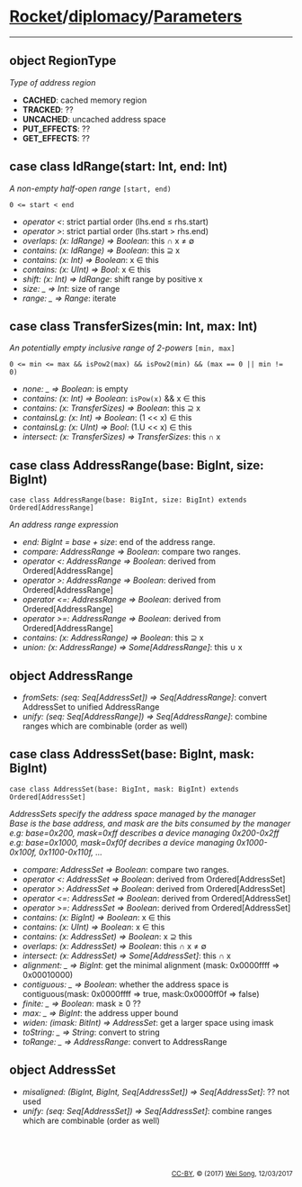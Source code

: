 [Rocket](../Readme.md)/[diplomacy](../diplomacy.md)/[Parameters](https://github.com/ucb-bar/rocket-chip/blob/master/src/main/scala/diplomacy/Parameters.scala)
=====================

**********************
object RegionType
------------------------------
*Type of address region*

+ **CACHED**: cached memory region
+ **TRACKED**: ??
+ **UNCACHED**: uncached address space
+ **PUT\_EFFECTS**: ??
+ **GET\_EFFECTS**: ??

case class IdRange(start: Int, end: Int)
----------------------
*A non-empty half-open range* `[start, end)`

    0 <= start < end

+ *operator <*: strict partial order (lhs.end &le; rhs.start)
+ *operator >*: strict partial order (lhs.start > rhs.end)
+ *overlaps: (x: IdRange) => Boolean*: this &cap; x &ne; &empty;
+ *contains: (x: IdRange) => Boolean*: this &supe; x
+ *contains: (x: Int) => Boolean*: x &isin; this
+ *contains: (x: UInt) => Bool*: x &isin; this
+ *shift: (x: Int) => IdRange*: shift range by positive x
+ *size: _ => Int*: size of range
+ *range: _ => Range*: iterate

case class TransferSizes(min: Int, max: Int)
--------------------------
*An potentially empty inclusive range of 2-powers* `[min, max]`

    0 <= min <= max && isPow2(max) && isPow2(min) && (max == 0 || min != 0)

+ *none: _ => Boolean*: is empty
+ *contains: (x: Int) => Boolean*: `isPow(x)` && x &isin; this
+ *contains: (x: TransferSizes) => Boolean*: this &supe; x
+ *containsLg: (x: Int) => Boolean*: (1 << x) &isin; this
+ *containsLg: (x: UInt) => Bool*: (1.U << x) &isin; this
+ *intersect: (x: TransferSizes) => TransferSizes*: this &cap; x

case class AddressRange(base: BigInt, size: BigInt)
---------------------------
    case class AddressRange(base: BigInt, size: BigInt) extends Ordered[AddressRange]

*An address range expression*

+ *end: BigInt = base + size*: end of the address range.
+ *compare: AddressRange => Boolean*: compare two ranges.
+ *operator <: AddressRange => Boolean*: derived from Ordered[AddressRange]
+ *operator >: AddressRange => Boolean*: derived from Ordered[AddressRange]
+ *operator <=: AddressRange => Boolean*: derived from Ordered[AddressRange]
+ *operator >=: AddressRange => Boolean*: derived from Ordered[AddressRange]
+ *contains: (x: AddressRange) => Boolean*: this &supe; x
+ *union: (x: AddressRange) => Some[AddressRange]*: this &cup; x

object AddressRange
----------------------------
+ *fromSets: (seq: Seq[AddressSet]) => Seq[AddressRange]*: convert AddressSet to unified AddressRange
+ *unify: (seq: Seq[AddressRange]) => Seq[AddressRange]*: combine ranges which are combinable (order as well)

case class AddressSet(base: BigInt, mask: BigInt)
----------------------------
    case class AddressSet(base: BigInt, mask: BigInt) extends Ordered[AddressSet]

*AddressSets specify the address space managed by the manager*<br>
*Base is the base address, and mask are the bits consumed by the manager*<br>
*e.g: base=0x200, mask=0xff describes a device managing 0x200-0x2ff*<br>
*e.g: base=0x1000, mask=0xf0f decribes a device managing 0x1000-0x100f, 0x1100-0x110f, ...*<br>

+ *compare: AddressSet => Boolean*: compare two ranges.
+ *operator <: AddressSet => Boolean*: derived from Ordered[AddressSet]
+ *operator >: AddressSet => Boolean*: derived from Ordered[AddressSet]
+ *operator <=: AddressSet => Boolean*: derived from Ordered[AddressSet]
+ *operator >=: AddressSet => Boolean*: derived from Ordered[AddressSet]
+ *contains: (x: BigInt) => Boolean*: x &isin; this
+ *contains: (x: UInt) => Boolean*: x &isin; this
+ *contains: (x: AddressSet) => Boolean*: x &supe; this
+ *overlaps: (x: AddressSet) => Boolean*: this &cap; x &ne; &empty;
+ *intersect: (x: AddressSet) => Some[AddressSet]*: this &cap; x
+ *alignment: _ => BigInt*: get the minimal alignment (mask: 0x0000ffff => 0x00010000)
+ *contiguous: _ => Boolean*: whether the address space is contiguous(mask: 0x0000ffff => true, mask:0x0000ff0f => false)
+ *finite: _ => Boolean*: mask &ge; 0 ??
+ *max: _ => BigInt*: the address upper bound
+ *widen: (imask: BitInt) => AddressSet*: get a larger space using imask
+ *toString: _ => String*: convert to string
+ *toRange: _ => AddressRange*: convert to AddressRange

object AddressSet
----------------------------
+ *misaligned: (BigInt, BigInt, Seq[AddressSet]) => Seq[AddressSet]*: ?? not used
+ *unify: (seq: Seq[AddressSet]) => Seq[AddressSet]*: combine ranges which are combinable (order as well)




<br><br><br><p align="right"><sub>[CC-BY](https://creativecommons.org/licenses/by/3.0/), &copy; (2017) [Wei Song](mailto:wsong83@gmail.com), 12/03/2017</sub></p>

